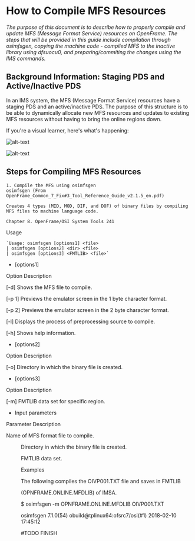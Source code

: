 # **How to Compile MFS Resources**

_The purpose of this document is to describe how to properly compile and update MFS (Message Format Service) resources on OpenFrame. The steps that will be provided in this guide include compilation through osimfsgen, copying the machine code - compiled MFS to the inactive library using dfsuocu0, and preparing/commiting the changes using the IMS commands._

## **Background Information: Staging PDS and Active/Inactive PDS**

In an IMS system, the MFS (Message Format Service) resources have a staging PDS and an active/inactive PDS. The purpose of this structure is to be able to dynamically allocate new MFS resources and updates to existing MFS resources without having to bring the online regions down. 

If you're a visual learner, here's what's happening:

![alt-text](./newmfs1 "BEFORE")

![alt-text](./newmfs2 "AFTER")

## **Steps for Compiling MFS Resources**
	
	1. Compile the MFS using osimfsgen
	osimfsgen (From OpenFrame_Common_7_Fix#3_Tool_Reference_Guide_v2.1.5_en.pdf)

	Creates 4 types (MID, MOD, DIF, and DOF) of binary files by compiling MFS files to machine language code.

	Chapter 8. OpenFrame/OSI System Tools 241

Usage

	`Usage: osimfsgen [options1] <file>
	| osimfsgen [options2] <dir> <file>
	| osimfsgen [options3] <FMTLIB> <file>`

- [options1]

Option Description

[-d] Shows the MFS file to compile.

[-p 1] Previews the emulator screen in the 1 byte character format.

[-p 2] Previews the emulator screen in the 2 byte character format.

[-l] Displays the process of preprocessing source to compile.

[-h] Shows help information.

- [options2]

Option Description

[-o] Directory in which the binary file is created.

- [options3]

Option Description

[-m] FMTLIB data set for specific region.

- Input parameters

Parameter Description

<file> Name of MFS format file to compile.

<dir> Directory in which the binary file is created.

<FMTLIB> FMTLIB data set.

Examples

The following compiles the OIVP001.TXT file and saves in FMTLIB

(OPNFRAME.ONLINE.MFDLIB) of IMSA.

$ osimfsgen -m OPNFRAME.ONLINE.MFDLIB OIVP001.TXT

osimfsgen 7.1.0(54) obuild@tplinux64:ofsrc7/osi(#1) 2018-02-10 17:45:12


#TODO FINISH
